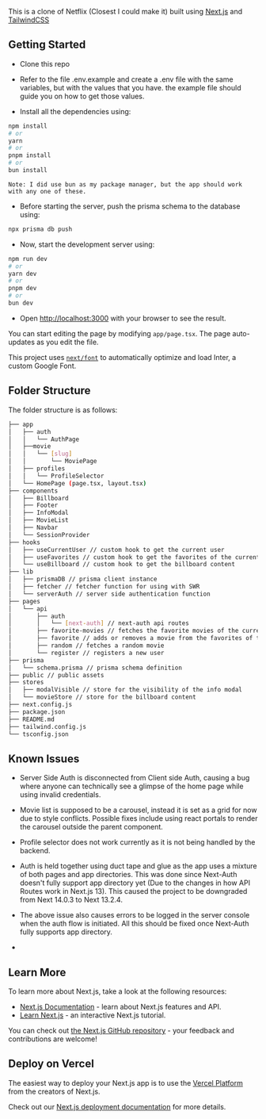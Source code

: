 This is a clone of Netflix (Closest I could make it) built using [Next.js](https://nextjs.org/) and [TailwindCSS](https://tailwindcss.com/)

## Getting Started

- Clone this repo

- Refer to the file .env.example and create a .env file with the same variables, but with the values that you have. the example file should guide you on how to get those values.

- Install all the dependencies using:

```bash
npm install
# or
yarn
# or
pnpm install
# or
bun install
```

`Note: I did use bun as my package manager, but the app should work with any one of these.`

- Before starting the server, push the prisma schema to the database using:

```bash
npx prisma db push
```

- Now, start the development server using:

```bash
npm run dev
# or
yarn dev
# or
pnpm dev
# or
bun dev
```

- Open [http://localhost:3000](http://localhost:3000) with your browser to see the result.

You can start editing the page by modifying `app/page.tsx`. The page auto-updates as you edit the file.

This project uses [`next/font`](https://nextjs.org/docs/basic-features/font-optimization) to automatically optimize and load Inter, a custom Google Font.

## Folder Structure

The folder structure is as follows:

```bash
├── app
│   ├── auth
│   │   └── AuthPage
│   ├──movie
│   │   └── [slug]
│   │       └── MoviePage 
│   ├── profiles
│   │   └── ProfileSelector
│   └── HomePage (page.tsx, layout.tsx)
├── components
│   ├── Billboard
│   ├── Footer
│   ├── InfoModal
│   ├── MovieList
│   ├── Navbar
│   └── SessionProvider
├── hooks
│   ├── useCurrentUser // custom hook to get the current user
│   ├── useFavorites // custom hook to get the favorites of the current user
│   └── useBillboard // custom hook to get the billboard content
├── lib
│   ├── prismaDB // prisma client instance
│   ├── fetcher // fetcher function for using with SWR
│   └── serverAuth // server side authentication function
├── pages
│   └── api
│       ├── auth
│       │   └── [next-auth] // next-auth api routes
│       ├── favorite-movies // fetches the favorite movies of the current user
│       ├── favorite // adds or removes a movie from the favorites of the current user
│       ├── random // fetches a random movie
│       └── register // registers a new user
├── prisma
│   └── schema.prisma // prisma schema definition
├── public // public assets
├── stores
│   ├── modalVisible // store for the visibility of the info modal
│   └── movieStore // store for the billboard content
├── next.config.js
├── package.json
├── README.md 
├── tailwind.config.js
└── tsconfig.json
```

## Known Issues

- Server Side Auth is disconnected from Client side Auth, causing a bug where anyone can technically see a glimpse of the home page while using invalid credentials.

- Movie list is supposed to be a carousel, instead it is set as a grid for now due to style conflicts. Possible fixes include using react portals to render the carousel outside the parent component.

- Profile selector does not work currently as it is not being handled by the backend.

- Auth is held together using duct tape and glue as the app uses a mixture of both pages and app directories. This was done since Next-Auth doesn't fully support app directory yet (Due to the changes in how API Routes work in Next.js 13). This caused the project to be downgraded from Next 14.0.3 to Next 13.2.4.

- The above issue also causes errors to be logged in the server console when the auth flow is initiated. All this should be fixed once Next-Auth fully supports app directory.

- 

## Learn More

To learn more about Next.js, take a look at the following resources:

- [Next.js Documentation](https://nextjs.org/docs) - learn about Next.js features and API.
- [Learn Next.js](https://nextjs.org/learn) - an interactive Next.js tutorial.

You can check out [the Next.js GitHub repository](https://github.com/vercel/next.js/) - your feedback and contributions are welcome!

## Deploy on Vercel

The easiest way to deploy your Next.js app is to use the [Vercel Platform](https://vercel.com/new?utm_medium=default-template&filter=next.js&utm_source=create-next-app&utm_campaign=create-next-app-readme) from the creators of Next.js.

Check out our [Next.js deployment documentation](https://nextjs.org/docs/deployment) for more details.
